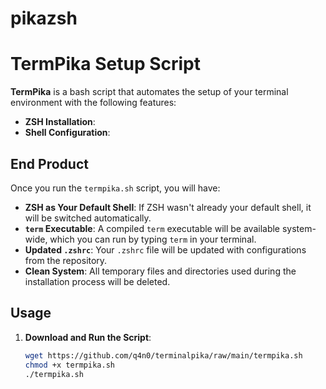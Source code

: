# pikazsh
# TermPika Setup Script

**TermPika** is a bash script that automates the setup of your terminal environment with the following features:

- **ZSH Installation**:
- **Shell Configuration**: 

## End Product

Once you run the `termpika.sh` script, you will have:

- **ZSH as Your Default Shell**: If ZSH wasn't already your default shell, it will be switched automatically.
- **`term` Executable**: A compiled `term` executable will be available system-wide, which you can run by typing `term` in your terminal.
- **Updated `.zshrc`**: Your `.zshrc` file will be updated with configurations from the repository.
- **Clean System**: All temporary files and directories used during the installation process will be deleted.

## Usage

1. **Download and Run the Script**:
   ```bash
   wget https://github.com/q4n0/terminalpika/raw/main/termpika.sh
   chmod +x termpika.sh
   ./termpika.sh
